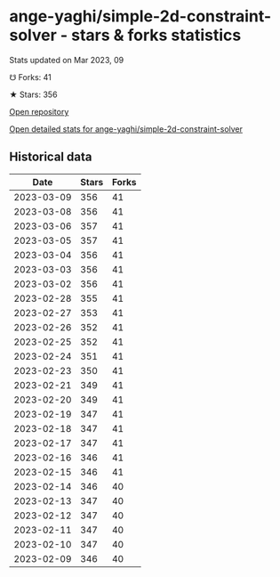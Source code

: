# ange-yaghi/simple-2d-constraint-solver - stars & forks statistics

Stats updated on Mar 2023, 09

☋ Forks: 41

★ Stars: 356

[Open repository](https://github.com/ange-yaghi/simple-2d-constraint-solver)

[Open detailed stats for ange-yaghi/simple-2d-constraint-solver](https://reviewgithub.com/rep/ange-yaghi/simple-2d-constraint-solver)

## Historical data
| Date | Stars | Forks |
|------|-------|-------|
| 2023-03-09 | 356 | 41 | 
| 2023-03-08 | 356 | 41 | 
| 2023-03-06 | 357 | 41 | 
| 2023-03-05 | 357 | 41 | 
| 2023-03-04 | 356 | 41 | 
| 2023-03-03 | 356 | 41 | 
| 2023-03-02 | 356 | 41 | 
| 2023-02-28 | 355 | 41 | 
| 2023-02-27 | 353 | 41 | 
| 2023-02-26 | 352 | 41 | 
| 2023-02-25 | 352 | 41 | 
| 2023-02-24 | 351 | 41 | 
| 2023-02-23 | 350 | 41 | 
| 2023-02-21 | 349 | 41 | 
| 2023-02-20 | 349 | 41 | 
| 2023-02-19 | 347 | 41 | 
| 2023-02-18 | 347 | 41 | 
| 2023-02-17 | 347 | 41 | 
| 2023-02-16 | 346 | 41 | 
| 2023-02-15 | 346 | 41 | 
| 2023-02-14 | 346 | 40 | 
| 2023-02-13 | 347 | 40 | 
| 2023-02-12 | 347 | 40 | 
| 2023-02-11 | 347 | 40 | 
| 2023-02-10 | 347 | 40 | 
| 2023-02-09 | 346 | 40 | 

